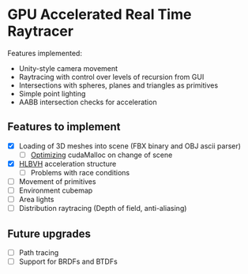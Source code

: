 # GPU Accelerated Real Time Raytracer

Features implemented:

+ Unity-style camera movement
+ Raytracing with control over levels of recursion from GUI
+ Intersections with spheres, planes and triangles as primitives
+ Simple point lighting
+ AABB intersection checks for acceleration

## Features to implement

- [x] Loading of 3D meshes into scene (FBX binary and OBJ ascii parser)
	- [ ] [Optimizing](https://developer.nvidia.com/blog/introducing-low-level-gpu-virtual-memory-management/) cudaMalloc on change of scene
- [x] [HLBVH](https://developer.nvidia.com/blog/thinking-parallel-part-iii-tree-construction-gpu/) acceleration structure
	- [ ] Problems with race conditions
- [ ] Movement of primitives
- [ ] Environment cubemap
- [ ] Area lights
- [ ] Distribution raytracing (Depth of field, anti-aliasing)

## Future upgrades

- [ ] Path tracing
- [ ] Support for BRDFs and BTDFs